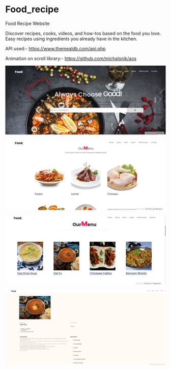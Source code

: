 # Food_recipe
Food Recipe Website

Discover recipes, cooks, videos, and how-tos based on the food you love. Easy recipes using ingredients you already have in the kitchen.

API used:- https://www.themealdb.com/api.php

Animation on scroll library:- https://github.com/michalsnik/aos




![Food Recipe Website](img/pic1.png)

![Food Recipe Website](img/pic3.png)

![Food Recipe Website](img/pic4.png)


![Food Recipe Website](img/pic5.png)
